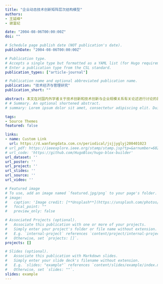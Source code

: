 ```yaml
---
title: "企业动态技术创新矩阵层次结构模型"
authors:
- 王延峰*
- 谢富纪

date: "2004-08-06T00:00:00Z"
doi: ""

# Schedule page publish date (NOT publication's date).
publishDate: "2004-08-06T00:00:00Z"

# Publication type.
# Accepts a single type but formatted as a YAML list (for Hugo requirements).
# Enter a publication type from the CSL standard.
publication_types: ["article-journal"]

# Publication name and optional abbreviated publication name.
publication: "技术经济与管理研究"
publication_short: ""

abstract: 本文在对国内外学者关于技术创新和技术创新与企业规模关系有关论述进行讨论的基础上,提出了动态技术创新的概念和动态技术创新矩阵层次结构模型,通过纵向、横向以及决策环节的对比分析,分析了不同规模的企业在动态技术创新过程中的优势与劣势,并对不同规模的企业如何发挥自身优势、实现动态技术创新提出了合理化建议.
# # Summary. An optional shortened abstract.
# summary: Lorem ipsum dolor sit amet, consectetur adipiscing elit. Duis posuere tellus ac convallis placerat. Proin tincidunt magna sed ex sollicitudin condimentum.

tags:
- Source Themes
featured: false

links:
- name: Custom Link
  url: https://d.wanfangdata.com.cn/periodical/jsjjyglyj200401023
# url_pdf: https://ieeexplore.ieee.org/stamp/stamp.jsp?tp=&arnumber=6824174
# url_code: 'https://github.com/HugoBlox/hugo-blox-builder'
url_dataset: ''
url_poster: ''
url_project: ''
url_slides: ''
url_source: ''
url_video: ''

# Featured image
# To use, add an image named `featured.jpg/png` to your page's folder. 
# image:
#   caption: 'Image credit: [**Unsplash**](https://unsplash.com/photos/s9CC2SKySJM)'
#   focal_point: ""
#   preview_only: false

# Associated Projects (optional).
#   Associate this publication with one or more of your projects.
#   Simply enter your project's folder or file name without extension.
#   E.g. `internal-project` references `content/project/internal-project/index.md`.
#   Otherwise, set `projects: []`.
projects: []

# Slides (optional).
#   Associate this publication with Markdown slides.
#   Simply enter your slide deck's filename without extension.
#   E.g. `slides: "example"` references `content/slides/example/index.md`.
#   Otherwise, set `slides: ""`.
slides: example
---
```

